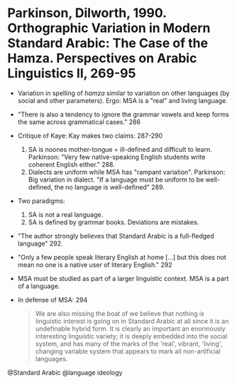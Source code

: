 # Parkinson, Dilworth, 1990. Orthographic Variation in Modern Standard Arabic: The Case of the Hamza.  Perspectives on Arabic Linguistics II, 269-95

- Variation in spelling of *hamza* similar to variation on other languages (by social and other parameters). Ergo: MSA is a "real" and living language.

- "There is also a tendency to ignore the grammar vowels and keep forms the same across grammatical cases." 286

- Critique of Kaye: Kay makes two claims:  287-290
    1. SA is noones mother-tongue = ill-defined and difficult to learn. Parkinson: "Very few native-speaking English students write coherent English either." 288. 
    2. Dialects are uniform while MSA has "rampant variation". Parkinson: Big variation in dialect. "If a language must be uniform to be well-defined, the no language is well-defined" 289.

- Two paradigms:
    1. SA is not a real language.
    2. SA is defined by grammar books. Deviations are mistakes.

- "The author strongly believes that Standard Arabic is a full-fledged language" 292.

- "Only a few people speak literary English at home [...] but this does not mean no one is a native user of literary English." 292

- MSA must be studied as part of a larger linguistic context. MSA is a part of a language.

- In defense of  MSA:  294

    > We are also missing the boat of we believe that nothing is linguistic interest is going on in Standard Arabic at all since it is an undefinable hybrid form. It is clearly an important an enormously interesting linguistic variety; it is deeply embedded into the social system, and has many of the marks of the 'real', vibrant,  'living', changing variable system that appears to mark all non-artificial languages.

@Standard Arabic
@language ideology
